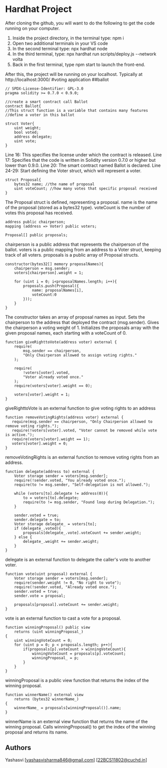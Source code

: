 # Hardhat Project

After cloning the github, you will want to do the following to get the code running on your computer.

1. Inside the project directory, in the terminal type: npm i
2. Open two additional terminals in your VS code
3. In the second terminal type: npx hardhat node
4. In the third terminal, type: npx hardhat run scripts/deploy.js --network volta
5. Back in the first terminal, type npm start to launch the front-end.

After this, the project will be running on your localhost. 
Typically at http://localhost:3000/
#voting application
##ballot
```solidity
// SPDX-License-Identifier: GPL-3.0
pragma solidity >= 0.7.0 < 0.9.0;

//create a smart contract call Ballot
contract Ballot{
//This struct function is a variable that contains many features
//define a voter in this ballot

struct Voter{
    uint weight;
    bool voted;
    address delegate;
    uint vote;
}
````
Line 16: This specifies the license under which the contract is released.
Line 17: Specifies that the code is written in Solidity version 0.7.0 or higher but lower than 0.9.0.
Line 20: The smart contract named Ballot is declared.
Line 24-29: Start defining the Voter struct, which will represent a voter.
```solidity
struct Proposal{
    bytes32 name; //the name of proposal
    uint voteCount; //how many votes that specific proposal received
}
```
The Proposal struct is defined, representing a proposal.
name is the name of the proposal (stored as a bytes32 type).
voteCount is the number of votes this proposal has received.
```solidity
address public chairperson;
mapping (address => Voter) public voters;

Proposal[] public proposals;
```
chairperson is a public address that represents the chairperson of the ballot.
voters is a public mapping from an address to a Voter struct, keeping track of all voters.
proposals is a public array of Proposal structs.
```solidity
constructor(bytes32[] memory proposalNames){
    chairperson = msg.sender;
    voters[chairperson].weight = 1;

    for (uint i = 0; i<proposalNames.length; i++){
        proposals.push(Proposal({
            name: proposalNames[i],
            voteCount:0
        }));
    }
}
```
The constructor takes an array of proposal names as input.
Sets the chairperson to the address that deployed the contract (msg.sender).
Gives the chairperson a voting weight of 1.
Initializes the proposals array with the given proposal names, each starting with a voteCount of 0.
```solidity
function giveRighttoVote(address voter) external {
    require(
        msg.sender == chairperson,
        "Only Chairperson allowed to assign voting rights."
    );

    require(
        !voters[voter].voted,
        "Voter already voted once."
    );
    require(voters[voter].weight == 0);

    voters[voter].weight = 1;
}
```
 giveRighttoVote is an external function to give voting rights to an address
 ```solidity
function removeVotingRights(address voter) external {
    require(msg.sender == chairperson, "Only Chairperson allowed to remove voting rights.");
    require(!voters[voter].voted, "Voter cannot be removed while vote is active.");
    require(voters[voter].weight == 1);
    voters[voter].weight = 0;
}
```
removeVotingRights is an external function to remove voting rights from an address.
```solidity
function delegate(address to) external {
    Voter storage sender = voters[msg.sender];
    require(!sender.voted, "You already voted once.");
    require(to != msg.sender, "Self-delegation is not allowed.");

    while (voters[to].delegate != address(0)){
        to = voters[to].delegate;
        require(to != msg.sender, "Found loop during Delegation.");
    }

    sender.voted = true;
    sender.delegate = to;
    Voter storage delegate_ = voters[to];
    if (delegate_.voted){
        proposals[delegate_.vote].voteCount += sender.weight;
    } else {
        delegate_.weight += sender.weight;
    }
}
```
delegate is an external function to delegate the caller's vote to another voter.
```solidity
function vote(uint proposal) external {
    Voter storage sender = voters[msg.sender];
    require(sender.weight != 0, "No right to vote");
    require(!sender.voted, "Already voted once.");
    sender.voted = true;
    sender.vote = proposal;

    proposals[proposal].voteCount += sender.weight;
}
```
vote is an external function to cast a vote for a proposal.
```solidity
function winningProposal() public view
    returns (uint winningProposal_)
{
    uint winningVoteCount = 0;
    for (uint p = 0; p < proposals.length; p++){
        if(proposals[p].voteCount > winningVoteCount){
            winningVoteCount = proposals[p].voteCount;
            winningProposal_ = p;
        }
    }
}
```
winningProposal is a public view function that returns the index of the winning proposal.
```solidity
function winnerName() external view
    returns (bytes32 winnerName_)
{
    winnerName_ = proposals[winningProposal()].name;
}
```
winnerName is an external view function that returns the name of the winning proposal.
Calls winningProposal() to get the index of the winning proposal and returns its name.
## Authors

Yashasvi
[yashasvisharma846@gmail.com]
[22BCS11802@cuchd.in]

